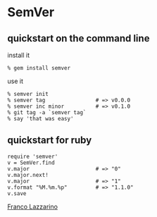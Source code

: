 SemVer
======

quickstart on the command line
------------------------------
install it

    % gem install semver

use it

    % semver init
    % semver tag                # => v0.0.0
    % semver inc minor          # => v0.1.0
    % git tag -a `semver tag`
    % say 'that was easy'

quickstart for ruby
-------------------
    require 'semver'
    v = SemVer.find             
    v.major                     # => "0"
    v.major.next!
    v.major                     # => "1"
    v.format "%M.%m.%p"         # => "1.1.0"
    v.save

[Franco Lazzarino](mailto:flazzarino@gmail.com)
